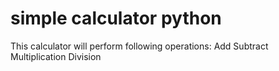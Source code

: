 # simple calculator python
This calculator will perform following operations:
Add
Subtract
Multiplication
Division 
